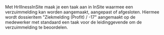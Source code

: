 Met HrIllnessInSite maak je een taak aan in InSite waarmee een verzuimmelding kan worden aangemaakt, aangepast of afgesloten. Hiermee wordt dossieritem "Ziekmelding (Profit) / -17" aangemaakt op de medewerker met standaard een taak voor de leidinggevende om de verzuimmelding te beoordelen.